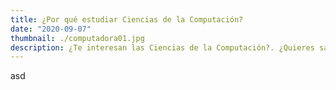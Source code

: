 ```yaml
---
title: ¿Por qué estudiar Ciencias de la Computación?
date: "2020-09-07"
thumbnail: ./computadora01.jpg
description: ¿Te interesan las Ciencias de la Computación?. ¿Quieres saber el impacto que tienen en la actualidad?. ¿No te queda claro cuál es su área de estudio/trabajo?. Entra a averguarlo.
---
```


asd
